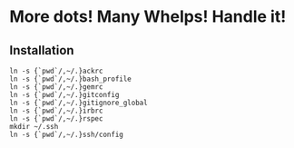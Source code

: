 # More dots! Many Whelps! Handle it!

## Installation

```
ln -s {`pwd`/,~/.}ackrc
ln -s {`pwd`/,~/.}bash_profile
ln -s {`pwd`/,~/.}gemrc
ln -s {`pwd`/,~/.}gitconfig
ln -s {`pwd`/,~/.}gitignore_global
ln -s {`pwd`/,~/.}irbrc
ln -s {`pwd`/,~/.}rspec
mkdir ~/.ssh
ln -s {`pwd`/,~/.}ssh/config
```
